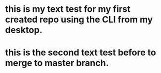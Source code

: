 # this is my text test for my first created repo using the CLI from my desktop.
# this is the second text test before to merge to master branch.
